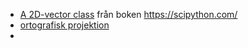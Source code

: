 - [A 2D-vector class](https://scipython.com/book2/chapter-4-the-core-python-language-ii/examples/a-2d-vector-class/)
från boken https://scipython.com/
- [ortografisk projektion](https://scipython.com/)
- 